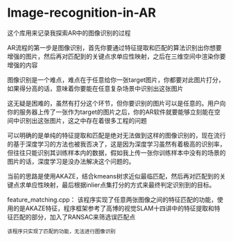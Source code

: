 # Image-recognition-in-AR
这个库用来记录我探索AR中的图像识别的过程

AR流程的第一步是图像识别，首先你要通过特征提取和匹配的算法识别出你想要增强的图片，然后再对匹配到的关键点求单应性映射，之后在三维空间中渲染你要增强的内容

图像识别是一个难点，难点在于任意给你一张target图片，你都要对此图片打分，如果得分高的话，意味着你要能在任意复杂场景中识别出这张图片

这无疑是困难的，虽然有打分这个环节，但你要识别的图片可以是任意的。用户向你的服务器上传了一张作为target的图片之后，你的AR软件就要能够立刻能在空间中识别出这张图片，这之中存在着很多工程的问题

可以明确的是单纯的特征提取和匹配是绝对无法做到这样的图像识别的，现在流行的基于深度学习的方法也被我否决了，这是因为深度学习虽然有着极高的识别率，但往往只能识别其训练样本内的数据，假如我上传一张你训练样本中没有的场景的图片的话，深度学习是没办法解决这个问题的。

当前的思路是使用AKAZE，结合kmeans树求近似最临匹配，然后再对匹配到的关键点求单应性映射，最后根据inlier点集打分的方式来最终判定识别到的目标。

feature_matching.cpp：
    该程序实现了任意两张图像之间的特征匹配的功能，使用的是AKAZE特征，程序框架参考了高博的视觉SLAM十四讲中的特征提取和特征匹配的部分，加入了RANSAC来筛选误匹配点
    
    该程序只实现了匹配的功能，无法进行图像识别
